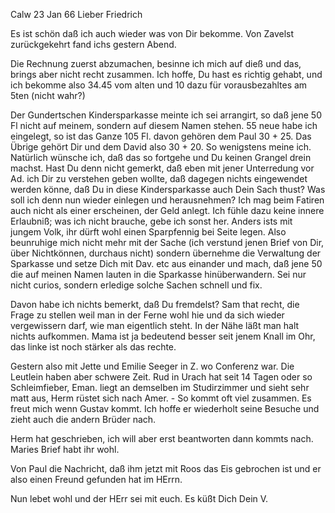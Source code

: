  Calw 23 Jan 66
Lieber Friedrich

Es ist schön daß ich auch wieder was von Dir bekomme. Von Zavelst zurückgekehrt fand ichs gestern Abend.

Die Rechnung zuerst abzumachen, besinne ich mich auf dieß und das, brings aber nicht recht zusammen. Ich hoffe, Du hast es richtig gehabt, und ich bekomme also 34.45 vom alten und 10 dazu für vorausbezahltes am 5ten (nicht wahr?)

Der Gundertschen Kindersparkasse meinte ich sei arrangirt, so daß jene 50 Fl nicht auf meinem, sondern auf diesem Namen stehen. 55 neue habe ich eingelegt, so ist das Ganze 105 Fl. davon gehören dem Paul 30 + 25. Das Übrige gehört Dir und dem David also 30 + 20. So wenigstens meine ich. Natürlich wünsche ich, daß das so fortgehe und Du keinen Grangel drein machst. Hast Du denn nicht gemerkt, daß eben mit jener Unterredung vor Ad. ich Dir zu verstehen geben wollte, daß dagegen nichts eingewendet werden könne, daß Du in diese Kindersparkasse auch Dein Sach thust? Was soll ich denn nun wieder einlegen und herausnehmen? Ich mag beim Fatiren auch nicht als einer erscheinen, der Geld anlegt. Ich fühle dazu keine innere Erlaubniß; was ich nicht brauche, gebe ich sonst her. Anders ists mit jungem Volk, ihr dürft wohl einen Sparpfennig bei Seite legen. Also beunruhige mich nicht mehr mit der Sache (ich verstund jenen Brief von Dir, über Nichtkönnen, durchaus nicht) sondern übernehme die Verwaltung der Sparkasse und setze Dich mit Dav. etc aus einander und mach, daß jene 50 die auf meinen Namen lauten in die Sparkasse hinüberwandern. Sei nur nicht curios, sondern erledige solche Sachen schnell und fix.

Davon habe ich nichts bemerkt, daß Du fremdelst? Sam that recht, die Frage zu stellen weil man in der Ferne wohl hie und da sich wieder vergewissern darf, wie man eigentlich steht. In der Nähe läßt man halt nichts aufkommen. 
Mama ist ja bedeutend besser seit jenem Knall im Ohr, das linke ist noch stärker als das rechte.

Gestern also mit Jette und Emilie Seeger in Z. wo Conferenz war. Die Leutlein haben aber schwere Zeit. Rud in Urach hat seit 14 Tagen oder so Schleimfieber, Eman. liegt an demselben im Studirzimmer und sieht sehr matt aus, Herm rüstet sich nach Amer. - So kommt oft viel zusammen. 
Es freut mich wenn Gustav kommt. Ich hoffe er wiederholt seine Besuche und zieht auch die andern Brüder nach.

Herm hat geschrieben, ich will aber erst beantworten dann kommts nach. Maries Brief habt ihr wohl.

Von Paul die Nachricht, daß ihm jetzt mit Roos das Eis gebrochen ist und er also einen Freund gefunden hat im HErrn.

Nun lebet wohl und der HErr sei mit euch. Es küßt Dich
 Dein V.
